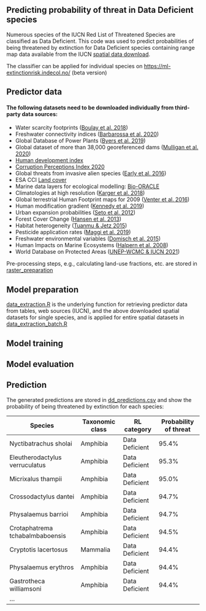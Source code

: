 ## Predicting probability of threat in Data Deficient species
Numerous species of the IUCN Red List of Threatened Species are classified as Data Deficient. This code was used to predict probabilities of being threatened by extinction for Data Deficient species containing range map data available from the IUCN [spatial data download](https://www.iucnredlist.org/resources/spatial-data-download).

The classifier can be applied for individual species on <https://ml-extinctionrisk.indecol.no/> (beta version)

## Predictor data
#### The following datasets need to be downloaded individually from third-party data sources:

- Water scarcity footprints ([Boulay et al. 2018](https://doi.org/10.1007/s11367-017-1333-8))
- Freshwater connectivity indices ([Barbarossa et al. 2020](https://doi.org/10.1073/pnas.1912776117))
- Global Database of Power Plants ([Byers et al. 2019](https://datasets.wri.org/dataset/globalpowerplantdatabase))
- Global dataset of more than 38,000 georeferenced dams ([Mulligan et al. 2020](https://doi.org/10.1038/s41597-020-0362-5))
- [Human development index](http://hdr.undp.org/sites/default/files/2020_statistical_annex_all.xlsx)
- [Corruption Perceptions Index 2020](https://images.transparencycdn.org/images/CPI_FULL_DATA_2021-01-27-162209.zip)
- Global threats from invasive alien species ([Early et al. 2016](https://doi.org/10.1038/ncomms12485))
- ESA CCI [Land cover](http://maps.elie.ucl.ac.be/CCI/viewer/download.php)
- Marine data layers for ecological modelling: [Bio-ORACLE](https://bio-oracle.org)
- Climatologies at high resolution ([Karger et al. 2018](https://doi.org/10.5061/dryad.kd1d4))
- Global terrestrial Human Footprint maps for 2009 ([Venter et al. 2016](https://doi.org/10.1038/sdata.2016.67))
- Human modification gradient ([Kennedy et al. 2019](https://doi.org/10.1111/gcb.14549))
- Urban expansion probabilities ([Seto et al. 2012](https://doi.org/10.1073/pnas.1211658109))
- Forest Cover Change ([Hansen et al. 2013](https://doi.org/10.1126/science.1244693))
- Habitat heterogeneity ([Tuanmu & Jetz 2015](https://doi.org/10.1111/geb.12365))
- Pesticide application rates ([Maggi et al. 2019](https://doi.org/10.1038/s41597-019-0169-4))
- Freshwater environmental variables ([Domisch et al. 2015](https://doi.org/10.1038/sdata.2015.73))
- Human Impacts on Marine Ecosystems ([Halpern et al. 2008](https://doi.org/10.1126/science.1149345))
- World Database on Protected Areas ([UNEP-WCMC & IUCN 2021](www.protectedplanet.net))

Pre-processing steps, e.g., calculating land-use fractions, etc. are stored in [raster_preparation](https://github.com/jannebor/dd_forecast/tree/main/workflow/1_Preparation/raster_preparation)

## Model preparation
[data_extraction.R](https://github.com/jannebor/dd_forecast/blob/main/workflow/1_Preparation/model_preparation/data_extraction.R) is the underlying function for retrieving predictor data from tables, web sources (IUCN), and the above downloaded spatial datasets for single species, and is applied for entire spatial datasets in [data_extraction_batch.R](https://github.com/jannebor/dd_forecast/blob/main/workflow/1_Preparation/model_preparation/2_data_extraction_batch.R)




## Model training



## Model evaluation

## Prediction

The generated predictions are stored in [dd_predictions.csv](https://github.com/jannebor/dd_forecast/blob/main/dd_predictions.csv) and show the probability of being threatened by extinction for each species:

| Species                         | Taxonomic class | RL category    | Probability of threat |
|---------------------------------|-----------------|----------------|-----------------------|
| Nyctibatrachus sholai           | Amphibia        | Data Deficient | 95.4%                 |
| Eleutherodactylus verruculatus  | Amphibia        | Data Deficient | 95.3%                 |
| Micrixalus thampii              | Amphibia        | Data Deficient | 95.0%                 |
| Crossodactylus dantei           | Amphibia        | Data Deficient | 94.7%                 |
| Physalaemus barrioi             | Amphibia        | Data Deficient | 94.7%                 |
| Crotaphatrema tchabalmbaboensis | Amphibia        | Data Deficient | 94.5%                 |
| Cryptotis lacertosus            | Mammalia        | Data Deficient | 94.4%                 |
| Physalaemus erythros            | Amphibia        | Data Deficient | 94.4%                 |
| Gastrotheca williamsoni         | Amphibia        | Data Deficient | 94.4%                 |
| …                               |                 |                |                       |
